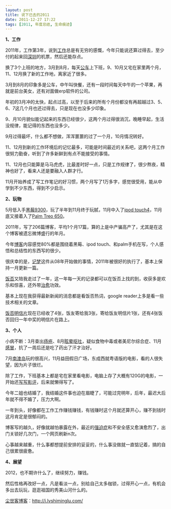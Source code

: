 ```yaml
---
layout: post
title: 说下已去的2011
date: 2011-12-27 17:22
tags: [2011, 年度总结, 生命痕迹]
---
```

<strong>1、工作</strong>

2011年，工作第3年，说到<a href="http://i.lvshiminglu.com/tag/%e5%b7%a5%e4%bd%9c" target="_blank">工作</a>总是有无穷的感慨，今年只能说还算过得去，至少付的起来回<a href="http://i.lvshiminglu.com/tag/%e6%b7%b1%e5%9c%b3" target="_blank">深圳</a>的机票，然后还能存点。

换了3个上班的地方，3月到8月，每天<a href="http://i.lvshiminglu.com/blog/720.html" target="_blank">公车</a>上下班，9、10月又宅在家里两个月，11、12月换了新的工作地，离家近了很多。

3月到8月的印象多是公车，中午叫快餐，还有一段时间每天中午的一个苹果，再就是前台美女，还有对面做erp软件的公司。

年初的3月冲的太快，起点过高，以至于后来的所有个月份都没有再超越过3、5、6、7这几个月也还过得去，只是现在也没多少印象。

9、月10月貌似能记起来的东西已经很少，这两个月过得很消沉，晚睡早起，生活没规律，能记得的东西也没多少。

9月过得最坏，什么都不想做，浑浑噩噩的过了一个月，10月情况转好。

11、12月到新的工作环境后的记忆最多，可能是时间最近的关系吧，这两个月工作很努力勤奋，听到了许多新鲜到有点不能接受的事情。

11、12月也只能算是马马虎虎，比最差时好一点，只是工作规律了，很少熬夜，精神也好了，看来人还是要融入人群才行。

11月开始养成了写工作笔记的好习惯，两个月写了1万多字，感觉很受用，能从中学到不少东西，得到不少启示。

<strong>2、玩物</strong>

5月低入手<a href="http://i.lvshiminglu.com/tag/%e9%bb%91%e8%8e%939300" target="_blank">黑莓9300</a>，玩了半年到11月终于玩腻，11月中入了<a href="http://i.lvshiminglu.com/blog/811.html" target="_blank">ipod touch4</a>，11月底又接着入了<a href="http://i.lvshiminglu.com/blog/818.html" target="_blank">Palm Treo 650</a>。

2011年，写了206篇博客，平均1个月17篇，算的上是中产骗高产了，尤其是在这个博客被遗忘微博盛行的年月。

今年<a href="http://i.lvshiminglu.com/tag/%e5%8d%9a%e5%ae%a2" target="_blank">博客</a>内容感觉80%都是围绕着黑莓、ipod touch、和palm手机在写，个人感悟和总结性的东西写的很少。

很庆幸的是，<a href="http://i.lvshiminglu.com/tag/%E8%AE%B0%E6%A2%A6" target="_blank">记梦</a>这件从08年开始做的事情，2011年被很好的执行了，基本上保持一月更新一篇。

<a href="http://i.lvshiminglu.com/tag/%e9%a5%ad%e5%90%a6" target="_blank">饭否</a>又陪我走过了一年，这一年每一天的记录都可以在饭否上找的到，收获多是欢乐和惊喜，还外带<a href="http://i.lvshiminglu.com/blog/761.html" target="_blank">治愈</a>功效。

基本上现在我获得最新新闻的消息都是看饭否热词，google reader上多是看一些技术相关的文章。

<a href="http://i.lvshiminglu.com/blog/724.html" target="_blank">饭否明信片</a>现在已经收了4张，饭友寄给我3张，寄给饭友明信片1张，还有4张饭否回归一年中奖的明信片在路上。

<strong>3、个人</strong>

小病不断：3月查出<a href="http://i.lvshiminglu.com/blog/674.html" target="_blank">痔疮</a>、8月<a href="http://i.lvshiminglu.com/blog/767.html" target="_blank">眩晕呕吐</a>，疑似食物中毒或者美尼尔综合症、11月<a href="http://i.lvshiminglu.com/blog/816.html" target="_blank">感冒</a>，抗了一周后还是吃了药出了汗才治好。

7月<a href="http://i.lvshiminglu.com/blog/758.html" target="_blank">南澳岛</a>玩的很高兴，11月益田假日广场，东成西就粤语版的电影，看的人很失望，因为片子很烂。

除了工作，下班基本上都是宅在家里看电影，电脑上存了大概有120G的电影，一开始还<a href="http://i.lvshiminglu.com/tag/影评" target="_blank">写写影评</a>，后来就懒得写了。

今年二姐也结婚了，我结婚这件事也迫在眉睫了，可能过完明年，后年，最迟大后年就不得不婚了，压力大啊。

一年到头，好像都在工作工作赚钱赚钱，有钱赚时这个月就还算开心，赚不到钱时这月肯定是很郁闷的。

博客写的越久，好像就越怕暴露在外，最近的<a href="http://i.lvshiminglu.com/blog/709.html" target="_blank">强迫症</a>和不安全感又愈演愈烈了，出门关锁好几次门，一个网页刷新n次。

心事越来越重，什么事都想提前安排的妥妥的，什么事没做就一直惦记着，搞的自己很累很疲惫。

<strong>4、展望</strong>

2012，也不期许什么了，继续努力，赚钱。

然后性格再改好一点，凡是看淡一点，别给自己太多枷锁，过得开心一点，有机会多出去玩玩，逛逛祖国的秀美山河什么的。

<a href="http://i.lvshiminglu.com/">尘世客博客</a>：<a href="http://i.lvshiminglu.com/">http://i.lvshiminglu.com/</a>

